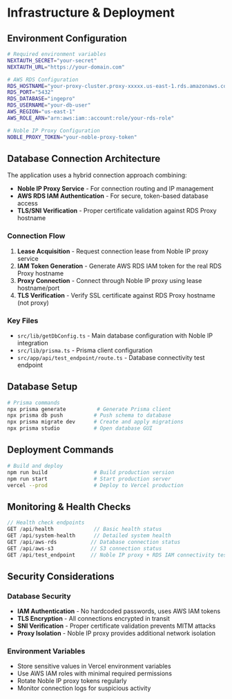 # Infrastructure & Deployment

## Environment Configuration
```bash
# Required environment variables
NEXTAUTH_SECRET="your-secret"
NEXTAUTH_URL="https://your-domain.com"

# AWS RDS Configuration
RDS_HOSTNAME="your-proxy-cluster.proxy-xxxxx.us-east-1.rds.amazonaws.com"
RDS_PORT="5432"
RDS_DATABASE="ingepro"
RDS_USERNAME="your-db-user"
AWS_REGION="us-east-1"
AWS_ROLE_ARN="arn:aws:iam::account:role/your-rds-role"

# Noble IP Proxy Configuration
NOBLE_PROXY_TOKEN="your-noble-proxy-token"
```

## Database Connection Architecture

The application uses a hybrid connection approach combining:
- **Noble IP Proxy Service** - For connection routing and IP management
- **AWS RDS IAM Authentication** - For secure, token-based database access
- **TLS/SNI Verification** - Proper certificate validation against RDS Proxy hostname

### Connection Flow
1. **Lease Acquisition** - Request connection lease from Noble IP proxy service
2. **IAM Token Generation** - Generate AWS RDS IAM token for the real RDS Proxy hostname
3. **Proxy Connection** - Connect through Noble IP proxy using lease hostname/port
4. **TLS Verification** - Verify SSL certificate against RDS Proxy hostname (not proxy)

### Key Files
- `src/lib/getDbConfig.ts` - Main database configuration with Noble IP integration
- `src/lib/prisma.ts` - Prisma client configuration
- `src/app/api/test_endpoint/route.ts` - Database connectivity test endpoint

## Database Setup
```bash
# Prisma commands
npx prisma generate          # Generate Prisma client
npx prisma db push          # Push schema to database
npx prisma migrate dev      # Create and apply migrations
npx prisma studio           # Open database GUI
```

## Deployment Commands
```bash
# Build and deploy
npm run build               # Build production version
npm run start               # Start production server
vercel --prod               # Deploy to Vercel production
```

## Monitoring & Health Checks
```typescript
// Health check endpoints
GET /api/health             // Basic health status
GET /api/system-health      // Detailed system health
GET /api/aws-rds           // Database connection status
GET /api/aws-s3            // S3 connection status
GET /api/test_endpoint     // Noble IP proxy + RDS IAM connectivity test
```

## Security Considerations

### Database Security
- **IAM Authentication** - No hardcoded passwords, uses AWS IAM tokens
- **TLS Encryption** - All connections encrypted in transit
- **SNI Verification** - Proper certificate validation prevents MITM attacks
- **Proxy Isolation** - Noble IP proxy provides additional network isolation

### Environment Variables
- Store sensitive values in Vercel environment variables
- Use AWS IAM roles with minimal required permissions
- Rotate Noble IP proxy tokens regularly
- Monitor connection logs for suspicious activity
